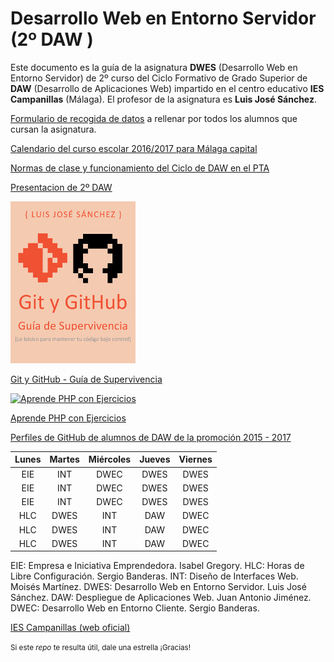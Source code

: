 # Desarrollo Web en Entorno Servidor (2º DAW )

Este documento es la guía de la asignatura **DWES** (Desarrollo Web en Entorno Servidor) de 2º curso del Ciclo Formativo de Grado Superior de **DAW** (Desarrollo de Aplicaciones Web) impartido en el centro educativo **IES Campanillas** (Málaga). El profesor de la asignatura es **Luis José Sánchez**.

[Formulario de recogida de datos](https://docs.google.com/forms/d/e/1FAIpQLSfeLD14YMtNoc-bJWAdqzW8PB6isP-ZK9GkTDSw0CjLGJ1mwg/viewform) a rellenar por todos los alumnos que cursan la asignatura.

[Calendario del curso escolar 2016/2017 para Málaga capital](Malaga1617_calendario.pdf)

[Normas de clase y funcionamiento del Ciclo de DAW en el PTA](normas_y_funcionamiento_daw.pdf)

[Presentacion de 2º DAW](https://rawgit.com/LuisJoseSanchez/presentacion-daw2/master/index.html)

<a href="https://leanpub.com/gitygithub/">![Git y GitHub - Guía de Supervivencia](https://github.com/LuisJoseSanchez/dwes/blob/master/gitygithub200.jpg
)</a>

[Git y GitHub - Guía de Supervivencia](https://leanpub.com/gitygithub/)

<a href="https://leanpub.com/aprendephpconejercicios">![Aprende PHP con Ejercicios](https://github.com/LuisJoseSanchez/dwes/blob/master/aprendephp200.jpg
)</a>

[Aprende PHP con Ejercicios](https://leanpub.com/aprendephpconejercicios)

[Perfiles de GitHub de alumnos de DAW de la promoción 2015 - 2017](https://github.com/LuisJoseSanchez/github-alumnos-daw-1517)

| Lunes | Martes | Miércoles | Jueves | Viernes |
| :---: | :---:  |   :---:   | :---:  |  :---:  |
| EIE   | INT    | DWEC      | DWES   | DWES    |
| EIE   | INT    | DWEC      | DWES   | DWES    |
| EIE   | INT    | DWEC      | DWES   | DWES    |
| HLC   | DWES   | INT       | DAW    | DWEC    |
| HLC   | DWES   | INT       | DAW    | DWEC    |
| HLC   | DWES   | INT       | DAW    | DWEC    |

EIE: Empresa e Iniciativa Emprendedora. Isabel Gregory.
HLC: Horas de Libre Configuración. Sergio Banderas.
INT: Diseño de Interfaces Web. Moisés Martínez.
DWES: Desarrollo Web en Entorno Servidor. Luis José Sánchez.
DAW: Despliegue de Aplicaciones Web. Juan Antonio Jiménez.
DWEC: Desarrollo Web en Entorno Cliente. Sergio Banderas.

[IES Campanillas (web oficial)](http://iescampanillas.com/)

<small>Si este *repo* te resulta útil, dale una estrella ¡Gracias!</small>